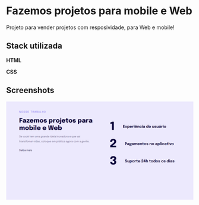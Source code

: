 
# Fazemos projetos para mobile e Web


Projeto para vender projetos com resposividade, para Web e mobile!


## Stack utilizada

**HTML** 

**CSS** 


## Screenshots

![preview](./assets/Screenshot_5.png)

